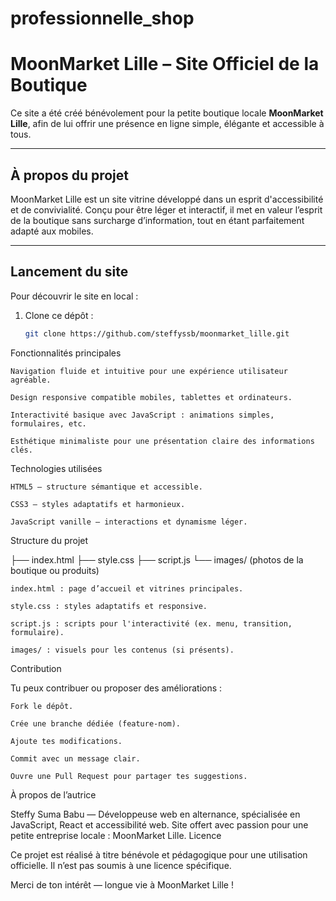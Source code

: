 # professionnelle_shop
# MoonMarket Lille – Site Officiel de la Boutique

Ce site a été créé bénévolement pour la petite boutique locale **MoonMarket Lille**, afin de lui offrir une présence en ligne simple, élégante et accessible à tous.

---

##  À propos du projet

MoonMarket Lille est un site vitrine développé dans un esprit d'accessibilité et de convivialité. Conçu pour être léger et interactif, il met en valeur l’esprit de la boutique sans surcharge d’information, tout en étant parfaitement adapté aux mobiles.

---

##  Lancement du site

Pour découvrir le site en local :

1. Clone ce dépôt :
   ```bash
   git clone https://github.com/steffyssb/moonmarket_lille.git
Fonctionnalités principales

    Navigation fluide et intuitive pour une expérience utilisateur agréable.

    Design responsive compatible mobiles, tablettes et ordinateurs.

    Interactivité basique avec JavaScript : animations simples, formulaires, etc.

    Esthétique minimaliste pour une présentation claire des informations clés.

Technologies utilisées

    HTML5 — structure sémantique et accessible.

    CSS3 — styles adaptatifs et harmonieux.

    JavaScript vanille — interactions et dynamisme léger.

Structure du projet

├── index.html
├── style.css
├── script.js
└── images/ (photos de la boutique ou produits)

    index.html : page d’accueil et vitrines principales.

    style.css : styles adaptatifs et responsive.

    script.js : scripts pour l'interactivité (ex. menu, transition, formulaire).

    images/ : visuels pour les contenus (si présents).

Contribution

Tu peux contribuer ou proposer des améliorations :

    Fork le dépôt.

    Crée une branche dédiée (feature-nom).

    Ajoute tes modifications.

    Commit avec un message clair.

    Ouvre une Pull Request pour partager tes suggestions.

À propos de l’autrice

Steffy Suma Babu — Développeuse web en alternance, spécialisée en JavaScript, React et accessibilité web.
Site offert avec passion pour une petite entreprise locale : MoonMarket Lille.
Licence

Ce projet est réalisé à titre bénévole et pédagogique pour une utilisation officielle. Il n’est pas soumis à une licence spécifique.

Merci de ton intérêt — longue vie à MoonMarket Lille !
